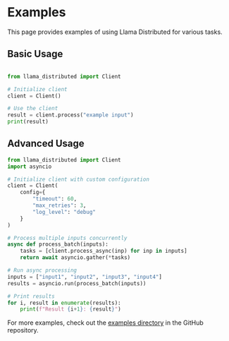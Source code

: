 # Examples

This page provides examples of using Llama Distributed for various tasks.

## Basic Usage

```python

from llama_distributed import Client

# Initialize client
client = Client()

# Use the client
result = client.process("example input")
print(result)
```

## Advanced Usage

```python
from llama_distributed import Client
import asyncio

# Initialize client with custom configuration
client = Client(
    config={
        "timeout": 60,
        "max_retries": 3,
        "log_level": "debug"
    }
)

# Process multiple inputs concurrently
async def process_batch(inputs):
    tasks = [client.process_async(inp) for inp in inputs]
    return await asyncio.gather(*tasks)

# Run async processing
inputs = ["input1", "input2", "input3", "input4"]
results = asyncio.run(process_batch(inputs))

# Print results
for i, result in enumerate(results):
    print(f"Result {i+1}: {result}")
```

For more examples, check out the [examples directory](https://github.com/llamasearchai/llama-distributed/tree/main/examples) in the GitHub repository.
